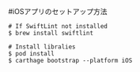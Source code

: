 #iOSアプリのセットアップ方法

```terminal
# If SwiftLint not installed
$ brew install swiftlint

# Install libralies
$ pod install
$ carthage bootstrap --platform iOS
```
